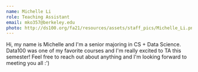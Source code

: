 ```yaml
---
name: Michelle Li
role: Teaching Assistant
email: mko357@berkeley.edu
photo: http://ds100.org/fa21/resources/assets/staff_pics/Michelle_Li.png
---
```

Hi, my name is Michelle and I'm a senior majoring in CS + Data Science. Data100 was one of my favorite courses and I'm really excited to TA this semester! Feel free to reach out about anything and I'm looking forward to meeting you all :') 
